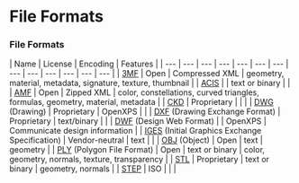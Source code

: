 # File Formats



### File Formats

| Name | License | Encoding | Features |
| --- | --- | --- | --- | --- | --- | --- | --- | --- | --- | --- | --- | --- |
| [3MF](https://en.wikipedia.org/wiki/3D_Manufacturing_Format) | Open | Compressed XML | geometry, material, metadata, signature, texture, thumbnail |
| [ACIS](https://en.wikipedia.org/wiki/ACIS#File_format) |  | text or binary |  |
| [AMF](https://en.wikipedia.org/wiki/Additive_Manufacturing_File_Format) | Open | Zipped XML | color, constellations, curved triangles, formulas, geometry, material, metadata |
| [CKD](https://en.wikipedia.org/wiki/KeyCreator) | Proprietary |  |  |
| [DWG](https://en.wikipedia.org/wiki/.dwg) \(Drawing\) | Proprietary | OpenXPS |  |
| [DXF](https://en.wikipedia.org/wiki/AutoCAD_DXF) \(Drawing Exchange Format\) | Proprietary | text/binary |  |
| [DWF](https://en.wikipedia.org/wiki/Design_Web_Format) \(Design Web Format\) |  | OpenXPS | Communicate design information |
| [IGES](https://en.wikipedia.org/wiki/IGES) \(Initial Graphics Exchange Specification\) | Vendor-neutral | text |  |
| [OBJ](https://en.wikipedia.org/wiki/Wavefront_.obj_file) \(Object\) | Open | text | geometry |
| [PLY](https://en.wikipedia.org/wiki/PLY_%28file_format%29) \(Polygon File Format\) | Open | text or binary | color, geometry, normals, texture, transparency |
| [STL](https://en.wikipedia.org/wiki/STL_%28file_format%29) | Proprietary | text or binary | geometry, normals |
| [STEP](https://en.wikipedia.org/wiki/ISO_10303) | ISO  |  |  |

